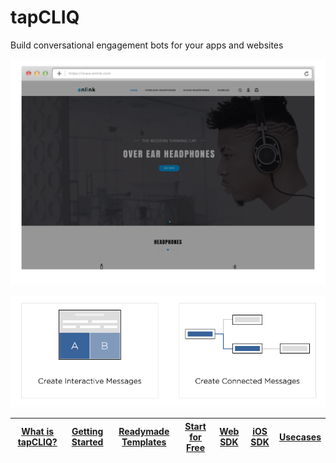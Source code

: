 # tapCLIQ
Build conversational engagement bots for your apps and websites

<p align="center">
  <a href="https://www.tapcliq.com"><img src="assets/poster-ad-dynamic.gif" />
</p>
<p align="center">
  <a href="https://www.tapcliq.com/supportdoc"><img src="assets/connected_messages.png" />
</p>


| [What is tapCLIQ?](https://www.tapcliq.com/) | [Getting Started](https://www.tapcliq.com/supportdoc) | [Readymade Templates](https://www.tapcliq.com/supportdoc?catid=15) | [Start for Free](https://webportal.tapcliq.com/tapcliqweb/signup) | [Web SDK](https://www.tapcliq.com/supportdoc?catid=49) | [iOS SDK](https://www.tapcliq.com/supportdoc?catid=46) | [Usecases](https://www.tapcliq.com/usecases) |
|---|---|---|---|---|---|---|
